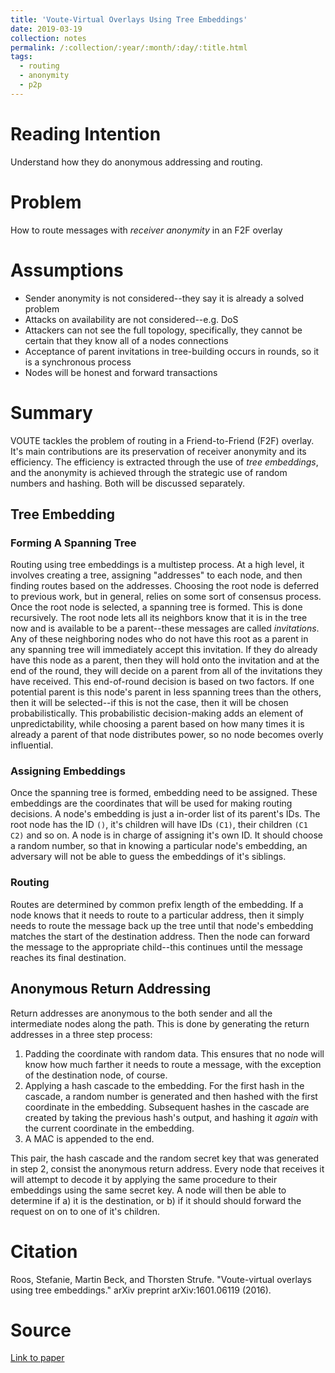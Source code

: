 ```yaml
---
title: 'Voute-Virtual Overlays Using Tree Embeddings'
date: 2019-03-19
collection: notes
permalink: /:collection/:year/:month/:day/:title.html
tags:
  - routing
  - anonymity
  - p2p
---
```


# Reading Intention
Understand how they do anonymous addressing and routing.

# Problem
How to route messages with _receiver anonymity_ in an F2F overlay

# Assumptions
* Sender anonymity is not considered--they say it is already a solved problem
* Attacks on availability are not considered--e.g. DoS
* Attackers can not see the full topology, specifically, they cannot be certain that they know all of a nodes connections
* Acceptance of parent invitations in tree-building occurs in rounds, so it is a synchronous process
* Nodes will be honest and forward transactions

# Summary
VOUTE tackles the problem of routing in a Friend-to-Friend (F2F) overlay. It's main contributions are its preservation of receiver anonymity and its efficiency. The efficiency is extracted through the use of _tree embeddings_, and the anonymity is achieved through the strategic use of random numbers and hashing. Both will be discussed separately.

## Tree Embedding
### Forming A Spanning Tree
Routing using tree embeddings is a multistep process. At a high level, it involves creating a tree, assigning "addresses" to each node, and then finding routes based on the addresses. Choosing the root node is deferred to previous work, but in general, relies on some sort of consensus process. Once the root node is selected, a spanning tree is formed. This is done recursively. The root node lets all its neighbors know that it is in the tree now and is available to be a parent--these messages are called _invitations_. Any of these neighboring nodes who do not have this root as a parent in any spanning tree will immediately accept this invitation. If they do already have this node as a parent, then they will hold onto the invitation and at the end of the round, they will decide on a parent from all of the invitations they have received. This end-of-round decision is based on two factors. If one potential parent is this node's parent in less spanning trees than the others, then it will be selected--if this is not the case, then it will be chosen probabilistically. This probabilistic decision-making adds an element of unpredictability, while choosing a parent based on how many times it is already a parent of that node distributes power, so no node becomes overly influential.

### Assigning Embeddings
Once the spanning tree is formed, embedding need to be assigned. These embeddings are the coordinates that will be used for making routing decisions. A node's embedding is just a in-order list of its parent's IDs. The root node has the ID `()`, it's children will have IDs `(C1)`, their children `(C1 C2)` and so on. A node is in charge of assigning it's own ID. It should choose a random number, so that in knowing a particular node's embedding, an adversary will not be able to guess the embeddings of it's siblings.

### Routing
Routes are determined by common prefix length of the embedding. If a node knows that it needs to route to a particular address, then it simply needs to route the message back up the tree until that node's embedding matches the start of the destination address. Then the node can forward the message to the appropriate child--this continues until the message reaches its final destination.

## Anonymous Return Addressing
Return addresses are anonymous to the both sender and all the intermediate nodes along the path. This is done by generating the return addresses in a three step process:
1. Padding the coordinate with random data. This ensures that no node will know how much farther it needs to route a message, with the exception of the destination node, of course.
2. Applying a hash cascade to the embedding. For the first hash in the cascade, a random number is generated and then hashed with the first coordinate in the embedding. Subsequent hashes in the cascade are created by taking the previous hash's output, and hashing it _again_ with the current coordinate in the embedding.
3. A MAC is appended to the end.

This pair, the hash cascade and the random secret key that was generated in step 2, consist the anonymous return address. Every node that receives it will attempt to decode it by applying the same procedure to their embeddings using the same secret key. A node will then be able to determine if a) it is the destination, or b) if it should should forward the request on on to one of it's children.

# Citation
Roos, Stefanie, Martin Beck, and Thorsten Strufe. "Voute-virtual overlays using tree embeddings." arXiv preprint arXiv:1601.06119 (2016).

# Source
[Link to paper](https://arxiv.org/pdf/1601.06119.pdf)
